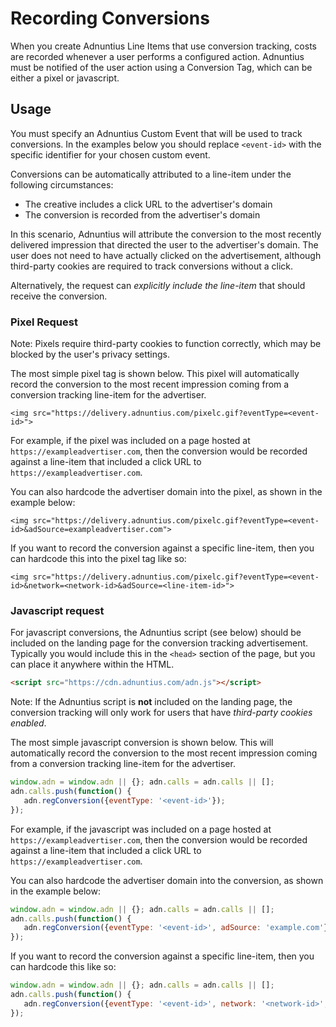 # Recording Conversions

When you create Adnuntius Line Items that use conversion tracking, costs are recorded whenever a user performs a configured action. Adnuntius must be notified of the user action using a Conversion Tag, which can be either a pixel or javascript.

## Usage

You must specify an Adnuntius Custom Event that will be used to track conversions. In the examples below you should replace `<event-id>` with the specific identifier for your chosen custom event.

Conversions can be automatically attributed to a line-item under the following circumstances:

* The creative includes a click URL to the advertiser's domain
* The conversion is recorded from the advertiser's domain

In this scenario, Adnuntius will attribute the conversion to the most recently delivered impression that directed the user to the advertiser's domain. The user does not need to have actually clicked on the advertisement, although third-party cookies are required to track conversions without a click.

Alternatively, the request can _explicitly include the line-item_ that should receive the conversion.

### Pixel Request

Note: Pixels require third-party cookies to function correctly, which may be blocked by the user's privacy settings.

The most simple pixel tag is shown below. This pixel will automatically record the conversion to the most recent impression coming from a conversion tracking line-item for the advertiser.

```markup
<img src="https://delivery.adnuntius.com/pixelc.gif?eventType=<event-id>">
```

For example, if the pixel was included on a page hosted at `https://exampleadvertiser.com`, then the conversion would be recorded against a line-item that included a click URL to `https://exampleadvertiser.com`.

You can also hardcode the advertiser domain into the pixel, as shown in the example below:

```markup
<img src="https://delivery.adnuntius.com/pixelc.gif?eventType=<event-id>&adSource=exampleadvertiser.com">
```

If you want to record the conversion against a specific line-item, then you can hardcode this into the pixel tag like so:

```markup
<img src="https://delivery.adnuntius.com/pixelc.gif?eventType=<event-id>&network=<network-id>&adSource=<line-item-id>">
```

### Javascript request

For javascript conversions, the Adnuntius script (see below) should be included on the landing page for the conversion tracking advertisement. Typically you would include this in the `<head>` section of the page, but you can place it anywhere within the HTML.

```html
<script src="https://cdn.adnuntius.com/adn.js"></script>
```

Note: If the Adnuntius script is **not** included on the landing page, the conversion tracking will only work for users that have *third-party cookies enabled*.

The most simple javascript conversion is shown below. This will automatically record the conversion to the most recent impression coming from a conversion tracking line-item for the advertiser.

```javascript
window.adn = window.adn || {}; adn.calls = adn.calls || [];
adn.calls.push(function() {
   adn.regConversion({eventType: '<event-id>'});
});
```

For example, if the javascript was included on a page hosted at `https://exampleadvertiser.com`, then the conversion would be recorded against a line-item that included a click URL to `https://exampleadvertiser.com`.

You can also hardcode the advertiser domain into the conversion, as shown in the example below:

```javascript
window.adn = window.adn || {}; adn.calls = adn.calls || [];
adn.calls.push(function() {
   adn.regConversion({eventType: '<event-id>', adSource: 'example.com'});
});
```

If you want to record the conversion against a specific line-item, then you can hardcode this like so:

```javascript
window.adn = window.adn || {}; adn.calls = adn.calls || [];
adn.calls.push(function() {
   adn.regConversion({eventType: '<event-id>', network: '<network-id>', adSource: '<line-item-id>'});
});
```
